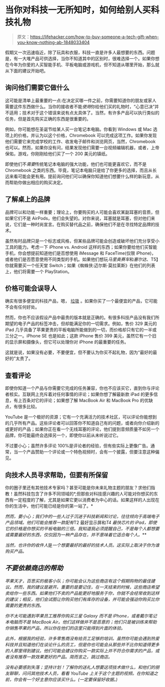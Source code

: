# 当你对科技一无所知时，如何给别人买科技礼物

> 原文：<https://lifehacker.com/how-to-buy-someone-a-tech-gift-when-you-know-nothing-ab-1848033404>

假期又一次迅速临近，除了玩具和衣服，科技一直是许多人最想要的东西。问题是，有一大堆产品可供选择，当你不知道其中的区别时，很难选择一个。如果你想在今年为你爱的人买智能手机、平板电脑或游戏机，但不知道从哪里开始，那么就从下面的建议开始吧。



## 询问他们需要它做什么

这可能是清单上最重要的一点:在决定买哪一件之前，你需要知道你的朋友或家人需要这件东西做什么。当你的接收者不能*使用*你给他们买的礼物时，“心意已决”并不适用；技术对于这个错误来说有点太具体了。当然，有许多产品可以执行类似的任务，但是首先购买正确的东西是很重要的。

例如，你可能想在圣诞节给某人买一台笔记本电脑。你看到 Windows 或 Mac 选项上的价格，并认为以这个价格，Chromebook 可以完成这项工作。如果你发现他们需要它来完成学校的工作、收发电子邮件和浏览网页，当然，Chromebook 也可以。然而，如果你没有问，结果发现他们需要一台视频编辑机器，或者，上帝保佑，游戏，你刚刚给他们买了一个 200 美元的镇纸。

即使他们不*需要*传统笔记本电脑的强大功能，他们也可能更喜欢它，而不是 Chromebook 之类的东西。毕竟，笔记本电脑只是给了你更多的选择，而且从长远来看可能会更有用。提前询问他们可以确保你知道他们想要什么样的新玩意，从而帮助你做出相应的购买决定。

## 了解桌上的品牌

品牌可以和功能一样重要；理论上，你要购买的人可能会喜欢某副耳塞的音质，但如果它们不是 AirPods，他们会失望的。对你来说，耳塞就是耳塞，但对他们来说，它们是一种时尚宣言。在购买替代品之前，确保他们不是在寻找特定品牌的技术。

虽然有时品牌只是一个标志或风格，但某些品牌可能会创造或破坏他们充分享受小工具的能力。考虑一下 iPhone vs. Android 这样的东西；如果你要给他们买智能手机，你会想提前知道他们是否想使用 iMessage 和 FaceTime(仅限 iPhone)，或者他们是否愿意使用不同类型的手机。如果他们想玩*马里奥赛车*和*塞尔达*、T5】你就需要买一个任天堂 Switch；如果《蜘蛛侠:迈尔斯·莫拉莱斯》在他们的列表上，他们将需要一个 PlayStation。

## 价格可能会误导人

确实有很多便宜的科技产品，嗯， [垃圾](https://lifehacker.com/stop-buying-cheap-tech-1848039043) 。如果你买了一个最便宜的产品，它可能不会有任何好处。

然而，你也不应该假设产品中最贵的版本就是正确的。有很多科技产品没有我们所期望的电子产品的标签冲击，但却能满足你的一切需求。例如，售价 329 美元的 iPad 几乎具备了苹果更贵的平板电脑所能做到的一切，而价格却只有它的一半或三分之一。iPhone SE 也是如此；这款 iPhone 售价 399 美元，虽然它有一个旧的显示屏和摄像头，但它可以处理你对 iPhone 的最重要的任务。

这就是说，如果没有必要，不要便宜，但不要认为你买不起礼物，因为“最好的最好的”太贵了。

## 查看评论

即使你知道一个产品与你需要它完成的任务兼容，你也不应该买它，直到你与评论者核实。互联网上充斥着对任何事情的评论；如果你想了解最新款 iPad 的更多信息，有上百条对它的评论；如果想了解 MacBook Air 和 MacBook Pro 的优缺点，有很多比较。

YouTube 是一个极好的资源；它有一个充满活力的技术社区，可以评论你能想到的几乎所有产品。这些评论者可以回答你不知道自己有的问题，或者向你介绍新的或更好的产品；如果你正在看一个无线耳塞的评论，他们提到音频质量不如另一个品牌，你可能最终会选择另一个，即使你以前从未听说过它。

不过要小心；虽然许多评论 100%是评论者的经验，但有些实际上更像广告。通常，当一个产品赞助一个评论或一个特色视频时，会有一个披露，但要注意这种偏见。

## 向技术人员寻求帮助，但要有所保留

你的圈子里还有其他技术专家吗？甚至可能是你未来礼物主题的朋友？求他们指教！虽然科技包含了许多不同领域的*,但那些对科技感兴趣的人可能对你想买的东西有一定程度的了解，尤其是如果它更以消费者为中心的话。如果这样的人出现在你的生活中，他们可能已经是你的第一站了。*

*然而，要小心；我们中的一些人过于沉迷于科技新闻和讨论，往往倾向于高端电子产品领域。他们可能会推荐一款配有*T2 最好显示屏和*T4 最快芯片的 iPad，即使它的价格是你想买的平板电脑的三倍。我知道我必须提醒自己，不是每个人都想要或需要最好的东西，仅仅因为一种产品存在，并不意味着它适合每个人。***

*当然，也许你的收件人*是*一个想要最好的最好的技术人员。这实际上取决于你为谁购买产品。*

## *不要依赖商店的帮助*

*苹果天才，百思买的极客小队；你可能会认为这些商店有这个假期购物的最佳建议。然而，我的建议是避开。重要的是要记住，在一天结束的时候，这些商店希望卖给你一些东西。如果他们不卖的产品能更好地服务于你，你就不会经常收到这样的建议；相反，他们会试图让你购买他们有库存的设备，并可能会强迫你购买比你需要的更贵的东西。*

*你不太可能遇到苹果员工推荐你购买三星 Galaxy 而不是 iPhone，或者戴尔笔记本电脑而不是 MacBook Air。他们这样做并不是恶意的；他们只是被训练来帮助你销售苹果的产品，所以你在他们的店里只能得到片面的体验。*

*此外，根据我的经验，许多零售商没有给员工足够的培训。虽然你可能会遇到热爱科技并且知道他们在谈论什么的员工，但是你也可能会从那些并不比你知道得更多的人那里得到建议。他们可能会建议你购买一款实际上并不符合你需求的产品，或者没有推荐一款效果更好的产品。简而言之，跳过商店。* 

*没有必要感到失落；坚持计划！了解你的送礼人想要这项技术做什么，和他们的朋友聊聊，问问其他技术人员，看看 YouTube 上关于这个主题的视频。在你知道之前，你会有一个好主意你应该买什么。(一定要保留好收据。)*